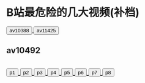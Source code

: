 
<h1>B站最危险的几大视频(补档)</h1>
<a href="https://funnymdzz.github.io/chuangjia/av10388.mp4">
    <button>av10388</button>
</a>
<a href="https://funnymdzz.github.io/chuangjia/av11425.mp4">
    <button>av11425</button>
</a>
<h2>av10492<h2>
<a href="https://funnymdzz.github.io/chuangjia/av10492/p1.mp4">
    <button>p1</button>
</a>
<a href="https://funnymdzz.github.io/chuangjia/av10492/p2.mp4">
    <button>p2</button>
 </a>
 <a href="https://funnymdzz.github.io/chuangjia/av10492/p3.mp4">
    <button>p3</button>
    </a>
    <a href="https://funnymdzz.github.io/chuangjia/av10492/p4.mp4">
    <button>p4</button>
</a>
<a href="https://funnymdzz.github.io/chuangjia/av10492/p5.mp4">
    <button>p5</button>
</a>
<a href="https://funnymdzz.github.io/chuangjia/av10492/p6.mp4">
    <button>p6</button>
</a>
<a href="https://funnymdzz.github.io/chuangjia/av10492/p7.mp4">
    <button>p7</button>
</a>
<a href="https://funnymdzz.github.io/chuangjia/av10492/p8.mp4">
    <button>p8</button>
</a>
  



